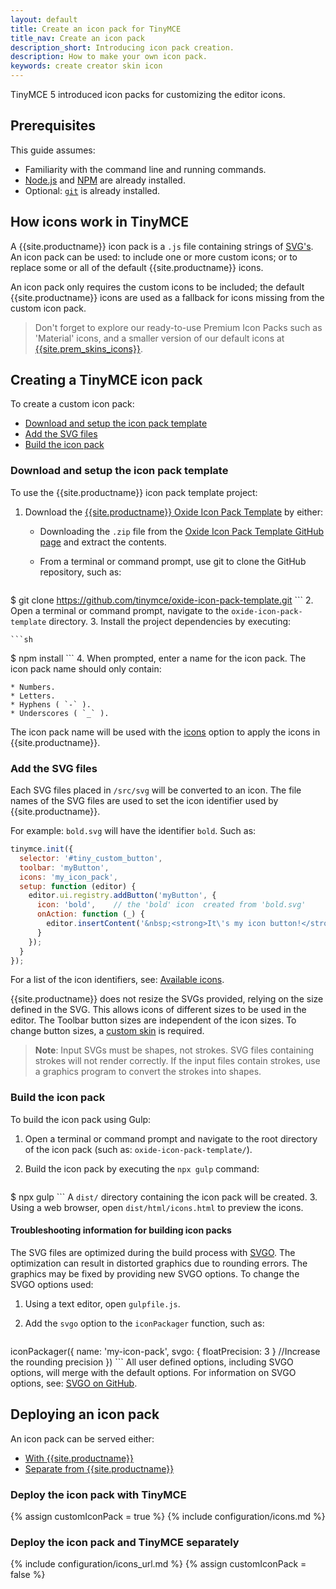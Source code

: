 ```yaml
---
layout: default
title: Create an icon pack for TinyMCE
title_nav: Create an icon pack
description_short: Introducing icon pack creation.
description: How to make your own icon pack.
keywords: create creator skin icon
---
```


TinyMCE 5 introduced icon packs for customizing the editor icons.

## Prerequisites

This guide assumes:

* Familiarity with the command line and running commands.
* [Node.js](https://nodejs.org/en/) and [NPM](https://www.npmjs.com) are already installed.
* Optional: [`git`](https://git-scm.com/) is already installed.

## How icons work in TinyMCE

A {{site.productname}} icon pack is a `.js` file containing strings of [SVG's](https://developer.mozilla.org/en-US/docs/Web/SVG). An icon pack can be used: to include one or more custom icons; or to replace some or all of the default {{site.productname}} icons.

An icon pack only requires the custom icons to be included; the default {{site.productname}} icons are used as a fallback for icons missing from the custom icon pack.

> Don't forget to explore our ready-to-use Premium Icon Packs such as 'Material' icons, and a smaller version of our default icons at [{{site.prem_skins_icons}}]({{site.plugindirectory}}skins-and-icon-packs/).

## Creating a TinyMCE icon pack

To create a custom icon pack:

* [Download and setup the icon pack template](#downloadandsetuptheiconpacktemplate)
* [Add the SVG files](#addthesvgfiles)
* [Build the icon pack](#buildtheiconpack)

### Download and setup the icon pack template

To use the {{site.productname}} icon pack template project:

1. Download the [{{site.productname}} Oxide Icon Pack Template](https://github.com/tinymce/oxide-icon-pack-template) by either:

    - Downloading the `.zip` file from the [Oxide Icon Pack Template GitHub page](https://github.com/tinymce/oxide-icon-pack-template) and extract the contents.
    - From a terminal or command prompt, use git to clone the GitHub repository, such as:

        ```sh
$ git clone https://github.com/tinymce/oxide-icon-pack-template.git
        ```
2. Open a terminal or command prompt, navigate to the `oxide-icon-pack-template` directory.
3. Install the project dependencies by executing:

    ```sh
$ npm install
    ```
4. When prompted, enter a name for the icon pack. The icon pack name should only contain:

    * Numbers.
    * Letters.
    * Hyphens ( `-` ).
    * Underscores ( `_` ).

The icon pack name will be used with the [icons]({{site.baseurl}}/configure/editor-appearance/#icons) option to apply the icons in {{site.productname}}.

### Add the SVG files

Each SVG files placed in `/src/svg` will be converted to an icon. The file names of the SVG files are used to set the icon identifier used by {{site.productname}}.

For example: `bold.svg` will have the identifier `bold`. Such as:

```js
tinymce.init({
  selector: '#tiny_custom_button',
  toolbar: 'myButton',
  icons: 'my_icon_pack',
  setup: function (editor) {
    editor.ui.registry.addButton('myButton', {
      icon: 'bold',    // the 'bold' icon  created from 'bold.svg'
      onAction: function (_) {
        editor.insertContent('&nbsp;<strong>It\'s my icon button!</strong>&nbsp;');
      }
    });
  }
});
```

For a list of the icon identifiers, see: [Available icons]({{site.baseurl}}/advanced/editor-icon-identifiers/).

{{site.productname}} does not resize the SVGs provided, relying on the size defined in the SVG. This allows icons of different sizes to be used in the editor. The Toolbar button sizes are independent of the icon sizes. To change button sizes, a [custom skin]({{site.baseurl}}/advanced/creating-a-skin/) is required.

> **Note**: Input SVGs must be shapes, not strokes. SVG files containing strokes will not render correctly. If the input files contain strokes, use a graphics program to convert the strokes into shapes.

### Build the icon pack

To build the icon pack using Gulp:

1. Open a terminal or command prompt and navigate to the root directory of the icon pack (such as: `oxide-icon-pack-template/`).
2. Build the icon pack by executing the `npx gulp` command:

    ```sh
$ npx gulp
    ```
    A `dist/` directory containing the icon pack will be created.
3. Using a web browser, open `dist/html/icons.html` to preview the icons.

#### Troubleshooting information for building icon packs

The SVG files are optimized during the build process with [SVGO](https://github.com/svg/svgo). The optimization can result in distorted graphics due to rounding errors. The graphics may be fixed by providing new SVGO options. To change the SVGO options used:

1. Using a text editor, open `gulpfile.js`.
2. Add the `svgo` option to the `iconPackager` function, such as:

    ```js
iconPackager({
  name: 'my-icon-pack',
  svgo: { floatPrecision: 3 } //Increase the rounding precision
})
    ```
All user defined options, including SVGO options, will merge with the default options. For information on SVGO options, see: [SVGO on GitHub](https://github.com/svg/svgo).

## Deploying an icon pack
An icon pack can be served either:

  * [With {{site.productname}}](#deploytheiconpackwithtinymce)
  * [Separate from {{site.productname}}](#deploytheiconpackandtinymceseparately)

### Deploy the icon pack with TinyMCE
{% assign customIconPack = true %}
{% include configuration/icons.md %}

### Deploy the icon pack and TinyMCE separately
{% include configuration/icons_url.md %}
{% assign customIconPack = false %}